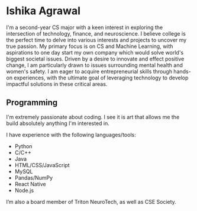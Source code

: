 # Ishika Agrawal
I'm a second-year CS major with a keen interest in exploring the intersection of technology, finance, and neuroscience. I believe college is the perfect time to delve into various interests and projects to uncover my true passion.
My primary focus is on CS and Machine Learning, with aspirations to one day start my own company which would solve world's biggest societal issues. Driven by a desire to innovate and effect positive change, 
I am particularly drawn to issues surrounding mental health and women's safety. I am eager to acquire entrepreneurial skills through hands-on experiences, with the ultimate goal of leveraging technology to develop impactful solutions in these critical areas.

## Programming
I'm extremely passionate about coding. I see it is art that allows me the build absolutely anything I'm interested in.

I have experience with the following languages/tools:
+ Python
+ C/C++
+ Java
+ HTML/CSS/JavaScript
+ MySQL
+ Pandas/NumPy
+ React Native
+ Node.js
  
I’m also a board member of Triton NeuroTech, as well as CSE Society.


